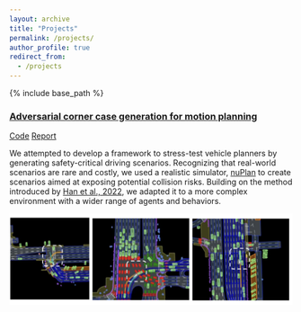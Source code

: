 ```yaml
---
layout: archive
title: "Projects"
permalink: /projects/
author_profile: true
redirect_from:
  - /projects
---
```


{% include base_path %}

### [Adversarial corner case generation for motion planning](https://github.com/pegah-kh/kinematic_adversary_agents/blob/main/report.pdf)
  
[Code](https://github.com/pegah-kh/kinematic_adversary_agents)
[Report](https://github.com/pegah-kh/kinematic_adversary_agents/blob/main/report.pdf)

We attempted to develop a framework to stress-test vehicle planners by generating safety-critical driving scenarios. Recognizing that real-world scenarios are rare and costly, we used a realistic simulator, [nuPlan](https://www.nuscenes.org/nuplan) to create scenarios aimed at exposing potential collision risks. Building on the method introduced by [Han et al., 2022](https://arxiv.org/abs/2204.13683), we adapted it to a more complex environment with a wider range of agents and behaviors.

![Codebook Image](images/induced_collisions.png)
